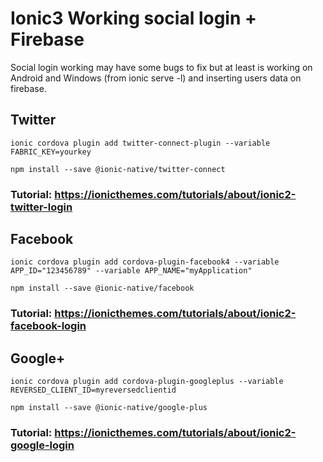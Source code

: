 # Ionic3 Working social login + Firebase

Social login working may have some bugs to fix but at least is working on Android and Windows (from ionic serve -l) and inserting users
data on firebase.

## Twitter

`ionic cordova plugin add twitter-connect-plugin --variable FABRIC_KEY=yourkey`

`npm install --save @ionic-native/twitter-connect`

### Tutorial: https://ionicthemes.com/tutorials/about/ionic2-twitter-login

## Facebook

`ionic cordova plugin add cordova-plugin-facebook4 --variable APP_ID="123456789" --variable APP_NAME="myApplication"`

`npm install --save @ionic-native/facebook`

### Tutorial: https://ionicthemes.com/tutorials/about/ionic2-facebook-login

## Google+

`ionic cordova plugin add cordova-plugin-googleplus --variable REVERSED_CLIENT_ID=myreversedclientid`

`npm install --save @ionic-native/google-plus`

### Tutorial: https://ionicthemes.com/tutorials/about/ionic2-google-login 
